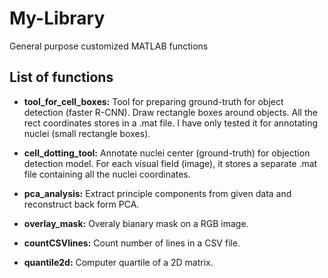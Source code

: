 # My-Library
General purpose customized MATLAB functions 

## List of functions 
 - __tool_for_cell_boxes:__ Tool for preparing ground-truth for object detection (faster R-CNN). 
 Draw rectangle boxes around objects. All the rect coordinates stores in a .mat file. 
 I have only tested it for annotating nuclei (small rectangle boxes).  
 
 - __cell_dotting_tool:__ Annotate nuclei center (ground-truth) for objection detection model.
  For each visual field (image), it stores a separate .mat file containing all the nuclei coordinates. 
  
 - __pca_analysis:__ Extract principle components from given data and reconstruct back form PCA. 
 
 - __overlay_mask:__ Overaly bianary mask on a RGB image. 
 
 - __countCSVlines:__ Count number of lines in a CSV file.
 
 - __quantile2d:__ Computer quartile of a 2D matrix.
